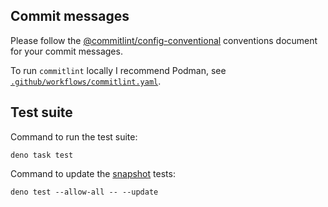 ## Commit messages

Please follow the [@commitlint/config-conventional] conventions document for
your commit messages.

To run `commitlint` locally I recommend Podman, see
[`.github/workflows/commitlint.yaml`](/.github/workflows/commitlint.yaml).

[@commitlint/config-conventional]:
  https://github.com/conventional-changelog/commitlint/tree/master/%40commitlint/config-conventional

## Test suite

Command to run the test suite:

    deno task test

Command to update the [snapshot] tests:

    deno test --allow-all -- --update

[snapshot]: https://jsr.io/@std/testing/doc/snapshot

<!--
CONTRIBUTING.md
Copyright Keith Maxwell
SPDX-License-Identifier: CC0-1.0
-->
